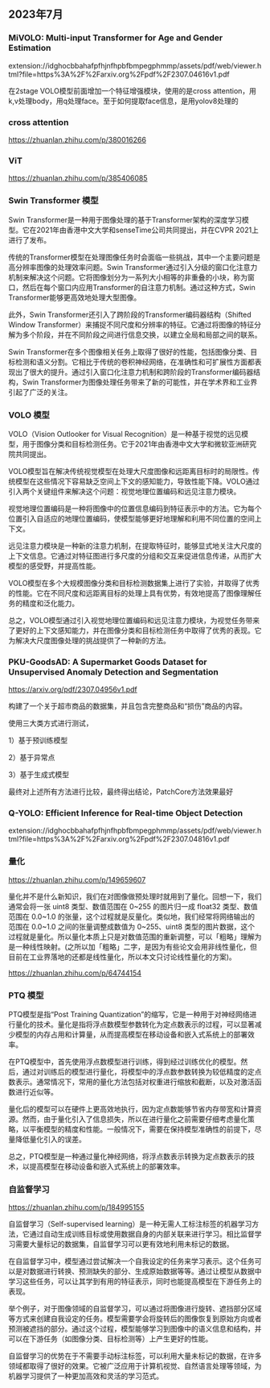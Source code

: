 ## 2023年7月
### MiVOLO: Multi-input Transformer for Age and Gender Estimation
extension://idghocbbahafpfhjnfhpbfbmpegphmmp/assets/pdf/web/viewer.html?file=https%3A%2F%2Farxiv.org%2Fpdf%2F2307.04616v1.pdf

在2stage VOLO模型前面增加一个特征增强模块，使用的是cross attention，用k,v处理body，用q处理face。至于如何提取face信息，是用yolov8处理的

### cross attention
https://zhuanlan.zhihu.com/p/380016266

### ViT
https://zhuanlan.zhihu.com/p/385406085

### Swin Transformer 模型
Swin Transformer是一种用于图像处理的基于Transformer架构的深度学习模型。它在2021年由香港中文大学和senseTime公司共同提出，并在CVPR 2021上进行了发布。

传统的Transformer模型在处理图像任务时会面临一些挑战，其中一个主要问题是高分辨率图像的处理效率问题。Swin Transformer通过引入分级的窗口化注意力机制来解决这个问题。它将图像划分为一系列大小相等的非重叠的小块，称为窗口，然后在每个窗口内应用Transformer的自注意力机制。通过这种方式，Swin Transformer能够更高效地处理大型图像。

此外，Swin Transformer还引入了跨阶段的Transformer编码器结构（Shifted Window Transformer）来捕捉不同尺度和分辨率的特征。它通过将图像的特征分解为多个阶段，并在不同阶段之间进行信息交换，以建立全局和局部之间的联系。

Swin Transformer在多个图像相关任务上取得了很好的性能，包括图像分类、目标检测和语义分割。它相比于传统的卷积神经网络，在准确性和可扩展性方面都表现出了很大的提升。通过引入窗口化注意力机制和跨阶段的Transformer编码器结构，Swin Transformer为图像处理任务带来了新的可能性，并在学术界和工业界引起了广泛的关注。

### VOLO 模型
VOLO（Vision Outlooker for Visual Recognition）是一种基于视觉的远见模型，用于图像分类和目标检测任务。它于2021年由香港中文大学和微软亚洲研究院共同提出。

VOLO模型旨在解决传统视觉模型在处理大尺度图像和远距离目标时的局限性。传统模型在这些情况下容易缺乏空间上下文的感知能力，导致性能下降。VOLO通过引入两个关键组件来解决这个问题：视觉地理位置编码和远见注意力模块。

视觉地理位置编码是一种将图像中的位置信息编码到特征表示中的方法。它为每个位置引入自适应的地理位置编码，使模型能够更好地理解和利用不同位置的空间上下文。

远见注意力模块是一种新的注意力机制，在提取特征时，能够显式地关注大尺度的上下文信息。它通过对特征图进行多尺度的分组和交互来促进信息传递，从而扩大模型的感受野，并提高性能。

VOLO模型在多个大规模图像分类和目标检测数据集上进行了实验，并取得了优秀的性能。它在不同尺度和远距离目标的处理上具有优势，有效地提高了图像理解任务的精度和泛化能力。

总之，VOLO模型通过引入视觉地理位置编码和远见注意力模块，为视觉任务带来了更好的上下文感知能力，并在图像分类和目标检测任务中取得了优秀的表现。它为解决大尺度图像处理的挑战提供了一种新的方法。

### PKU-GoodsAD: A Supermarket Goods Dataset for Unsupervised Anomaly Detection and Segmentation

https://arxiv.org/pdf/2307.04956v1.pdf

构建了一个关于超市商品的数据集，并且包含完整商品和“损伤”商品的内容。

使用三大类方式进行测试，

1）基于预训练模型

2）基于异常点

3）基于生成式模型

最终对上述所有方法进行比较，最终得出结论，PatchCore方法效果最好

### Q-YOLO: Efficient Inference for Real-time Object Detection

extension://idghocbbahafpfhjnfhpbfbmpegphmmp/assets/pdf/web/viewer.html?file=https%3A%2F%2Farxiv.org%2Fpdf%2F2307.04816v1.pdf

### 量化

https://zhuanlan.zhihu.com/p/149659607

量化并不是什么新知识，我们在对图像做预处理时就用到了量化。回想一下，我们通常会将一张 uint8 类型、数值范围在 0\~255 的图片归一成 float32 类型、数值范围在 0.0\~1.0 的张量，这个过程就是反量化。类似地，我们经常将网络输出的范围在 0.0\~1.0 之间的张量调整成数值为 0\~255、uint8 类型的图片数据，这个过程就是量化。所以量化本质上只是对数值范围的重新调整，可以「粗略」理解为是一种线性映射。(之所以加「粗略」二字，是因为有些论文会用非线性量化，但目前在工业界落地的还都是线性量化，所以本文只讨论线性量化的方案)。

https://zhuanlan.zhihu.com/p/64744154

### PTQ 模型
PTQ模型是指“Post Training Quantization”的缩写，它是一种用于对神经网络进行量化的技术。量化是指将浮点数模型参数转化为定点数表示的过程，可以显著减少模型的内存占用和计算量，从而提高模型在移动设备和嵌入式系统上的部署效率。

在PTQ模型中，首先使用浮点数模型进行训练，得到经过训练优化的模型。然后，通过对训练后的模型进行量化，将模型中的浮点数参数转换为较低精度的定点数表示。通常情况下，常用的量化方法包括对权重进行缩放和截断，以及对激活函数进行近似等。

量化后的模型可以在硬件上更高效地执行，因为定点数能够节省内存带宽和计算资源。然而，由于量化引入了信息损失，所以在进行量化之前需要仔细考虑量化策略，以平衡模型的精度和性能。一般情况下，需要在保持模型准确性的前提下，尽量降低量化引入的误差。

总之，PTQ模型是一种通过量化神经网络，将浮点数表示转换为定点数表示的技术，以提高模型在移动设备和嵌入式系统上的部署效率。

### 自监督学习

https://zhuanlan.zhihu.com/p/184995155

自监督学习（Self-supervised learning）是一种无需人工标注标签的机器学习方法，它通过自动生成训练目标或使用数据自身的内部关联来进行学习。相比监督学习需要大量标记的数据集，自监督学习可以更有效地利用未标记的数据。

在自监督学习中，模型通过尝试解决一个自我设定的任务来学习表示。这个任务可以是对数据进行转换、预测缺失的部分、生成原始数据等等。通过让模型从数据中学习这些任务，可以让其学到有用的特征表示，同时也能提高模型在下游任务上的表现。

举个例子，对于图像领域的自监督学习，可以通过将图像进行旋转、遮挡部分区域等方式来创建自我设定的任务。模型需要学会将旋转后的图像恢复到原始方向或者预测被遮挡的部分。通过这个过程，模型能够学习到图像中的语义信息和结构，并可以在下游任务（如图像分类、目标检测等）上产生更好的性能。

自监督学习的优势在于不需要手动标注标签，可以利用大量未标记的数据，在许多领域都取得了很好的效果。它被广泛应用于计算机视觉、自然语言处理等领域，为机器学习提供了一种更加高效和灵活的学习范式。
